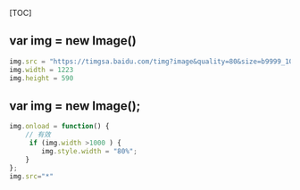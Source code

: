 [TOC]
## var img  = new Image()
```js
img.src = "https://timgsa.baidu.com/timg?image&quality=80&size=b9999_10000&sec=1548339468&di=22f568fa5e1979b56eeb6eb24e604246&imgtype=jpg&er=1&src=http%3A%2F%2Fwww.fumiji.com%2Fwp-content%2Fuploads%2F2015%2F07%2F9.png"
img.width = 1223
img.height = 590
```

##   var img = new Image();
```js
img.onload = function() {
	// 有效
	 if (img.width >1000 ) {
		img.style.width = "80%";
	}
};
img.src="*"
```
